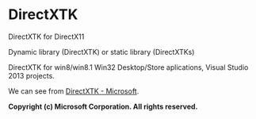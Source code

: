 DirectXTK
==========

DirectXTK for DirectX11

<p>Dynamic library (DirectXTK) or static library (DirectXTKs)</p>

<p>DirectXTK for win8/win8.1 Win32 Desktop/Store aplications, Visual Studio 2013 projects.</p>
<p>We can see from <a href="http://go.microsoft.com/fwlink/?LinkId=248929">DirectXTK - Microsoft</a>.</p>
<p><b>Copyright (c) Microsoft Corporation. All rights reserved.</b></p>